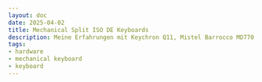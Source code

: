 ```yaml
---
layout: doc
date: 2025-04-02
title: Mechanical Split ISO DE Keyboards
description: Meine Erfahrungen mit Keychron Q11, Mistel Barrocco MD770 und Keebio Quefrency
tags:
- hardware
- mechanical keyboard
- keyboard
---
```


<Title />

## Warum?

> Split Keyboard

Um meine Schultern und Handgelenke zu entlasten und zu schonen.

> ISO-DE Layout

Da ich ca. 50% meiner Zeit am (ISO-DE) Laptop arbeite, ist es mir wichtig, immer das gleiche Layout zu benutzen. Vielleicht schaffe ich es irgendwann auf ANSI+EURKEY umzusteigen.

> Mechanische Switches

Einfach weil ich sie mag.

> Sonstiges

Für mich ist es wichtig, dass ich HOME/END/PGUP/PGDOWN mit (LCTRL+)FN+Pfeiltasten nutzen kann.

## Mistel Barrocco MD770

Die [Mistel Barrocco MD770](https://mistelkeyboard.com/products/4832a37b2575928a59108e0091a39112) war meine erste mechanische Split-Tastatur. Ich habe sie damals ohne nachzudenken mit roten Switches bei Geekboards gekauft. 

Man kann die Tastatur ausschließlich direkt am Gerät selbst konfigurieren, es gab jedoch ein paar Einschränkungen die ich nur mit AHK (unter Windows) lösen konnte. 

Alles in allem eine gute Tastatur, bis auf die Tatsache, dass das Preis-Leistungs-Verhältnis nicht stimmt: Für ~200€ bekommt man eine Tastatur _ohne_ Hot-Swap und ohne Custom Firmware Support.

- Pro: Relativ günstig und in Deutschland erhältlich
- Pro: Customizing komplett ohne Software
- Neutral: Kein Hot-Swap
- Kontra: Kein QMK/VIA

## Keychron Q11 ISO

Obwohl ich mit der Mistel zufrieden war, hat es mich genervt, dass das Customizing teilweise im OS stattfinden (AHK/xmodmap etc) muss und damit nicht besonders portabel war.

Die [Keychron Q11](https://www.keychron.com/products/keychron-q11-qmk-custom-mechanical-keyboard-iso-layout-collection?variant=40515419635801) sah nach einer perfekten Alternative aus: "K Pro Brown" Switches, hot-swap sockets und QMK/VIA. Ich habe sie für ~260€ bei Alternate gekauft, da ich keinen Stress mit Einfuhr/Rückgabe haben wollte.
Mittlerweile gibt es sie im Keychron Store für ~205€ inkl Versand und scheinbar aus einem EU-Warehouse, also vermutlich ohne Zoll. 

Ich war und bin _sehr_ zufrieden mit der Q11! Die Makro-Spalte auf der linken Seite war für mich sinnlos, aber ich konnte die Tasten dort mit gedruckten Switch Blockern entfernen.

Das _OSA_-Profil Keycap-Set fand ich nicht besonders angenehm oder schön, es hat mich aber nicht genug geärgert um es zu tauschen. Hier muss man berücksichtigen, dass man evtl noch ein _passendes_ Keycap-Set mit anderem Profil kaufen muss.

Mit den Knobs/Rotary Encoders bin ich nie wirklich warm geworden und habe sie kaum benutzt, habe also keine Meinung dazu.

Das Preis-Leistungs-Verhältnis ist im Vergleich zu den anderen beiden optimal. Man bekommt sehr gute Qualität und eine absolut alltagstaugliche Tastatur, die alle Wünsche übererfüllt!

- Pro: QMK/VIA
- Pro: Hot-Swap Switch Sockets
- Neutral: OSA Keycap Set
- Neutral: Knobs/Rotary Encoders
- Kontra: Schwer (~1,2kg)

## Keebio Quefrency rev. 6

Nachdem ich die Q11 circa 18 Monate benutzt habe, wollte ich eine neue Tastatur. Da ich nach wie vor ISO-DE Layout nutzen wollte, war die Auswahl recht überschaubar.

keebio bietet die 75% [Sinc](https://keeb.io/collections/sinc) an, die aus meiner Sicht aber keinen Vorteil gegenüber der Q11 bietet, außer dem etwas kleineren Formfaktor, da es keine Makro-Spalte gibt.

Gerade mit Hinblick auf das Gewicht habe ich mich für die 65% [Quefrency](https://keeb.io/collections/quefrency-split-staggered-65-keyboard) mit "Durock Shrimp (Silent Tactile T1)"-Switches _ohne_ Makro-Pad entschieden. 

Hier die PCB-Layout-Optionen, die ich gewählt habe (identisch zur Q11):

- Left Shift: 1.25u + 1u (ISO)
- Left Half Bottom Row: 4x1.25u/2.25u
- Backspace: 2u Backspace
- Enter Key: ISO Enter
- Right Shift: 1.75u Right Shift + 1u
- Right Half Bottom Row: 2.75u + 6x1u

Die fehlenden F-Tasten waren für mich kein Problem und ich mag die Tastatur sehr gerne. Die einzige echte Umgewöhnung stellt die ESC-Taste dar, die jetzt links neben der 1 ist. Um "^" und "°" zu tippen muss ich auf den 2. Layer wechseln und Escape drücken.

Ich habe mich für die Prebuilt Version entschieden, da ich keine Lust auf Löten hatte. 

Mit diversem Zubehör (Tenting, Switches, Case) sowie Versand und Zoll (und "Auslandseinsatzgebühr" meiner Kreditkarte) habe ich insgesamt ~320€ bezahlt - der Versand ab Bestellung hat 6 Tage gedauert (Di->Mo).

Ich schätze man kann die Tastatur als Kit (also nicht prebuilt) ohne Tenting und Case für circa 200€-250€ inkl. Versand und Zoll bekommen. Die Preise für die "sinc" sind sehr ähnlich.

> Beim Checkout nicht über die sehr hohen Versandkosten wundern - Zoll ist schon mit eingerechnet!

Dazu kamen bei mir noch Nyfter Pudding Keycaps (mit 1.25u, 1.75u, 2.25u und 2.75u Shift-Keys) für 40€. Keebio bietet scheinbar keine ISO(-DE) Keycaps an.

Das Case würde ich nicht nochmal kaufen, da es zu groß für die Quefrency ist und eine Hälfte immer auf den Tasten liegt!

- Pro: Diverse PCB-Layout-Optionen
- Pro: Leicht (~550g)
- Pro: QMK/VIA
- Pro: Hot-Swap Switch Sockets
- Pro: Sehr Kompakt
- Neutral: keine Funktionstasten
- Kontra: Preis (ca. 250€ - 360€ total)

## Tenting

Da Tenting nicht direkt ein Feature der o.g. Tastaturen ist, möchte ich es hier separat behandeln:

Für die Q11 habe ich mir dieses [Tenting Kit](https://www.printables.com/model/503976-keychron-q11-tenting-kit?lang=de) und diese [Wrist Rests](https://www.printables.com/model/549708-tented-wrist-rests?lang=de) mit einem Winkel von 10° gedruckt und war sehr zufrieden damit.
Diese Lösung ist natürlich starr und man muss sich vorher überlegen, welche Winkel man möchte.

Für die Quefrency habe ich mir das Magsafe Tenting kit von keebio mitbestellt: Die Halterung ist nicht schwer und groß genug, beim Tippen am äußeren Rand wackelt die Tastaturhälfte. Generell ist das Mag Safe Tenting der Quefrency in Ordnung aber nicht perfekt.

Es gibt bei Reddit diverse Ansätze zum Thema Mag Safe Tenting, die ich vielleicht noch erforschen werde. 

Bei der MD770 werden 4 kleine Gumminoppen mitgeliefert, die entweder hinten oder an der inneren Kante beider Hälften in kleine Aufnahmen geschraubt werden können. Da das Kunststoff-Case der Tastatur eine relative grobe Textur und ein eingelassenes Typenschild hat, fällt Mag Safe Tenting vermutlich als Möglichkeit aus.

## Keycaps / Spacebars

Bei den Keycaps muss darauf geachtet werden, dass es ISO-DE Keycaps sind _und_ dass es Shift-Keys in folgenden Größen gibt:

- 1.25u für links
- 1.75u für rechts

Man sollte außerdem darauf achten, dass alle Tasten der untersten Zeilen dabei sind, also STRG, ALT, FN, ALT GR, WIN(SUPER) - in ausreichender Menge und entsprechenden Größen: meistens 1.25u(links) und 1u(rechts).

Alle drei oben genannten Tastaturen benutzen links einen Spacebar mit 2.25u und rechts einen mit 2.75u. Beim Nyfter Pudding Set waren zwei Shift-Keys mit 2.25u und 2.75u dabei, die ich für die Quefrency verwenden konnte. 

Das Profil der Shift-Tasten, die eigentlich eine Zeile höher sitzen, entspricht nicht ganz denen der unteren Reihe, aber ich finde es nicht schlimm.

Es gibt auch 2.25u- 2.75u Spacebars zum Drucken und Sets mit exotischen Spacebar-Formaten auf Amazon und Aliexpress, allerdings passen diese häufig optisch nicht zu den anderen Tasten.

Alle drei Tastaturen haben South-Facing LEDs!

## Fazit

Wem Hot-Swap und Custom Firmware egal ist, kann mit einer Mistel Barocco MD770 nichts falsch machen, sofern man sie mit den richtigen Switches kauft. 

Für einen vergleichbaren Preis ist die Keychron Q11 ein wesentlich besseres Angebot, die ich jedem empfehlen kann, der eine Split-Tastatur mit ISO-DE Layout sucht, die alle Features hat, die eine Tastatur richtig gut machen! Meiner Meinung nach ist die Q11 der Sweet Spot was Preis-Leistung angeht.

Wem die Q11 zu groß ist, kann die Quefrency wählen, die allerdings vergleichsweise teuer ist sofern man nicht selber löten möchte. 

Evtl ist die Sinc eine gute Wahl wenn die Q11 zu schwer ist oder man auf Knobs und Makro-Spalte verzichten möchte.

Hinweis: Sinc und Quefrency können optional auch mit Knobs/Rotary Encoders bestellt werden.

## Andere Split ISO-DE Keyboards, die ich ausprobiert habe

> Spoiler: Sie sind alle nicht gut

### Kinesis Freestyle2 QWERTZ

- Pro: Gutes Tenting
- Neutral: mittelmäßig gute Switches
- Kontra: Keine Möglichkeit Keys zu remappen
- Kontra: Sinnlose Shortcuts Keys
- Kontra: bizarres symmetrisches Layout/Design

### Perixx PERIBOARD-624B

- Pro: Sehr günstig
- Pro: Gutes Tenting
- Neutral: wireless mit 2.4 GHz Dongle
- Kontra: irritierendes Layout/Design: Tasten unten schmaler als oben
- Kontra: keine Software
- Kontra: AAA Batterien statt Akku

### R-Go Split

- Pro: Klein
- Kontra: wackelige Kabel
- Kontra: schlechter als jede Laptoptastatur
